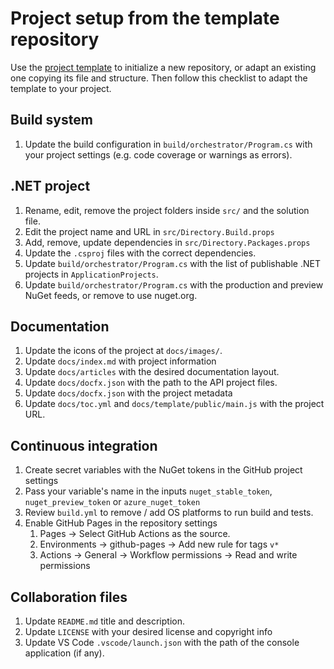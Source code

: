 # Project setup from the template repository

Use the [project template](https://github.com/pleonex/template-csharp) to
initialize a new repository, or adapt an existing one copying its file and
structure. Then follow this checklist to adapt the template to your project.

## Build system

1. Update the build configuration in `build/orchestrator/Program.cs` with your
   project settings (e.g. code coverage or warnings as errors).

## .NET project

1. Rename, edit, remove the project folders inside `src/` and the solution file.
2. Edit the project name and URL in `src/Directory.Build.props`
3. Add, remove, update dependencies in `src/Directory.Packages.props`
4. Update the `.csproj` files with the correct dependencies.
5. Update `build/orchestrator/Program.cs` with the list of publishable .NET
   projects in `ApplicationProjects`.
6. Update `build/orchestrator/Program.cs` with the production and preview NuGet
   feeds, or remove to use nuget.org.

## Documentation

1. Update the icons of the project at `docs/images/`.
2. Update `docs/index.md` with project information
3. Update `docs/articles` with the desired documentation layout.
4. Update `docs/docfx.json` with the path to the API project files.
5. Update `docs/docfx.json` with the project metadata
6. Update `docs/toc.yml` and `docs/template/public/main.js` with the project
   URL.

## Continuous integration

1. Create secret variables with the NuGet tokens in the GitHub project settings
2. Pass your variable's name in the inputs `nuget_stable_token`,
   `nuget_preview_token` or `azure_nuget_token`
3. Review `build.yml` to remove / add OS platforms to run build and tests.
4. Enable GitHub Pages in the repository settings
   1. Pages -> Select GitHub Actions as the source.
   2. Environments -> github-pages -> Add new rule for tags `v*`
   3. Actions -> General -> Workflow permissions -> Read and write permissions

## Collaboration files

1. Update `README.md` title and description.
2. Update `LICENSE` with your desired license and copyright info
3. Update VS Code `.vscode/launch.json` with the path of the console application
   (if any).
